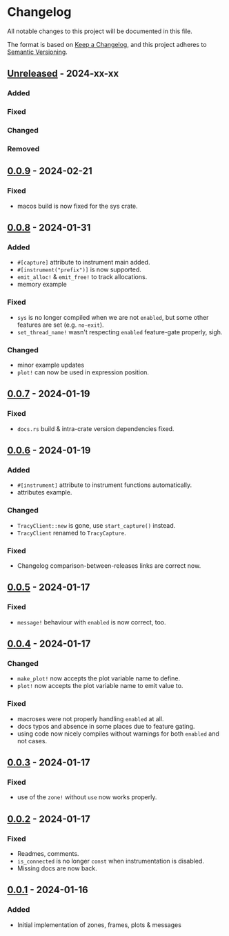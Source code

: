 # Changelog

All notable changes to this project will be documented in this file.

The format is based on [Keep a Changelog](https://keepachangelog.com/en/1.0.0/),
and this project adheres to [Semantic Versioning](https://semver.org/spec/v2.0.0.html).

## [Unreleased] - 2024-xx-xx

### Added
### Fixed
### Changed
### Removed

## [0.0.9] - 2024-02-21

### Fixed

- macos build is now fixed for the sys crate.

## [0.0.8] - 2024-01-31

### Added

- `#[capture]` attribute to instrument main added.
- `#[instrument("prefix")]` is now supported.
- `emit_alloc!` & `emit_free!` to track allocations.
- memory example

### Fixed

- `sys` is no longer compiled when we are not `enabled`, but some
  other features are set (e.g. `no-exit`).
- `set_thread_name!` wasn't respecting `enabled` feature-gate
  properly, sigh.

### Changed

- minor example updates
- `plot!` can now be used in expression position.

## [0.0.7] - 2024-01-19

### Fixed

- `docs.rs` build & intra-crate version dependencies fixed.

## [0.0.6] - 2024-01-19

### Added

- `#[instrument]` attribute to instrument functions automatically.
- attributes example.

### Changed

- `TracyClient::new` is gone, use `start_capture()` instead.
- `TracyClient` renamed to `TracyCapture`.

### Fixed

- Changelog comparison-between-releases links are correct now.

## [0.0.5] - 2024-01-17

### Fixed

- `message!` behaviour with `enabled` is now correct, too.

## [0.0.4] - 2024-01-17

### Changed

- `make_plot!` now accepts the plot variable name to define.
- `plot!` now accepts the plot variable name to emit value to.

### Fixed

- macroses were not properly handling `enabled` at all.
- docs typos and absence in some places due to feature gating.
- using code now nicely compiles without warnings for both `enabled`
  and not cases.

## [0.0.3] - 2024-01-17

### Fixed

- use of the `zone!` without `use` now works properly.

## [0.0.2] - 2024-01-17

### Fixed

- Readmes, comments.
- `is_connected` is no longer `const` when instrumentation is disabled.
- Missing docs are now back.

## [0.0.1] - 2024-01-16

### Added

- Initial implementation of zones, frames, plots & messages

[unreleased]: https://github.com/den-mentiei/tracy-gizmos/compare/v0.0.9...HEAD
[0.0.9]: https://github.com/den-mentiei/tracy-gizmos/compare/v0.0.8..v0.0.9
[0.0.8]: https://github.com/den-mentiei/tracy-gizmos/compare/v0.0.7..v0.0.8
[0.0.7]: https://github.com/den-mentiei/tracy-gizmos/compare/v0.0.6..v0.0.7
[0.0.6]: https://github.com/den-mentiei/tracy-gizmos/compare/v0.0.5..v0.0.6
[0.0.5]: https://github.com/den-mentiei/tracy-gizmos/compare/v0.0.4..v0.0.5
[0.0.4]: https://github.com/den-mentiei/tracy-gizmos/compare/v0.0.3..v0.0.4
[0.0.3]: https://github.com/den-mentiei/tracy-gizmos/compare/v0.0.2..v0.0.3
[0.0.2]: https://github.com/den-mentiei/tracy-gizmos/compare/v0.0.1..v0.0.2
[0.0.1]: https://github.com/den-mentiei/tracy-gizmos/releases/tag/v0.0.1
